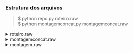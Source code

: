 ### Estrutura dos arquivos

> \$ python repo.py roteiro.raw \
> \$ python montagemconcat.py montagemconcat.raw

<details>
<summary>roteiro.raw</summary>
[arquivo_principal] [link] [início] [fim] [nome do corte]
</details>

<details>
<summary>montagemconcat.raw</summary>
[nome do corte]|[nome do corte]|[nome do corte] ...
</details>

<details>
<summary>montagem.raw</summary>
cmd `output file name´
[
    ´arquivo em repo´
]
<details>
<summary>cmd's</summary>
    concat
    array
</details>
</details>
